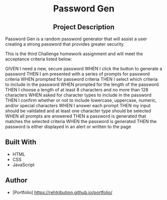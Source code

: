 <h1 align="center">Password Gen</h1>

<h2 align="center">Project Description</h2>
Password Gen is a random password generator that will assist a user creating a strong password that provides greater security.

This is the third Challenge homework assignment and will meet the acceptance criteria listed below:

GIVEN I need a new, secure password
WHEN I click the button to generate a password
THEN I am presented with a series of prompts for password criteria
WHEN prompted for password criteria
THEN I select which criteria to include in the password
WHEN prompted for the length of the password
THEN I choose a length of at least 8 characters and no more than 128 characters
WHEN asked for character types to include in the password
THEN I confirm whether or not to include lowercase, uppercase, numeric, and/or special characters
WHEN I answer each prompt
THEN my input should be validated and at least one character type should be selected
WHEN all prompts are answered
THEN a password is generated that matches the selected criteria
WHEN the password is generated
THEN the password is either displayed in an alert or written to the page

## Built With

- HTML
- CSS
- JavaScript

## Author

- [Portfolio] https://rehtribution.github.io/portfolio/
